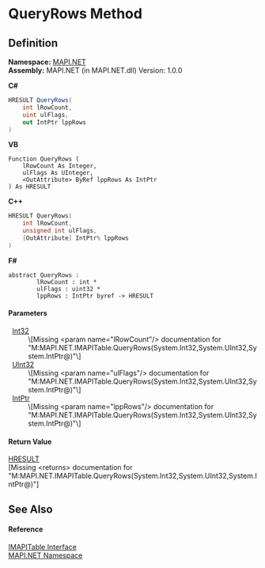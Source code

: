 # QueryRows Method




## Definition
**Namespace:** <a href="5bef4637-66f8-16d4-e5f4-4d0da57a1538.md">MAPI.NET</a>  
**Assembly:** MAPI.NET (in MAPI.NET.dll) Version: 1.0.0

**C#**
``` C#
HRESULT QueryRows(
	int lRowCount,
	uint ulFlags,
	out IntPtr lppRows
)
```
**VB**
``` VB
Function QueryRows ( 
	lRowCount As Integer,
	ulFlags As UInteger,
	<OutAttribute> ByRef lppRows As IntPtr
) As HRESULT
```
**C++**
``` C++
HRESULT QueryRows(
	int lRowCount, 
	unsigned int ulFlags, 
	[OutAttribute] IntPtr% lppRows
)
```
**F#**
``` F#
abstract QueryRows : 
        lRowCount : int * 
        ulFlags : uint32 * 
        lppRows : IntPtr byref -> HRESULT 
```



#### Parameters
<dl><dt>  <a href="https://learn.microsoft.com/dotnet/api/system.int32" target="_blank" rel="noopener noreferrer">Int32</a></dt><dd>\[Missing &lt;param name="lRowCount"/&gt; documentation for "M:MAPI.NET.IMAPITable.QueryRows(System.Int32,System.UInt32,System.IntPtr@)"\]</dd><dt>  <a href="https://learn.microsoft.com/dotnet/api/system.uint32" target="_blank" rel="noopener noreferrer">UInt32</a></dt><dd>\[Missing &lt;param name="ulFlags"/&gt; documentation for "M:MAPI.NET.IMAPITable.QueryRows(System.Int32,System.UInt32,System.IntPtr@)"\]</dd><dt>  <a href="https://learn.microsoft.com/dotnet/api/system.intptr" target="_blank" rel="noopener noreferrer">IntPtr</a></dt><dd>\[Missing &lt;param name="lppRows"/&gt; documentation for "M:MAPI.NET.IMAPITable.QueryRows(System.Int32,System.UInt32,System.IntPtr@)"\]</dd></dl>

#### Return Value
<a href="50596607-a328-ef10-6ea9-0448fbb7d197.md">HRESULT</a>  
\[Missing &lt;returns&gt; documentation for "M:MAPI.NET.IMAPITable.QueryRows(System.Int32,System.UInt32,System.IntPtr@)"\]

## See Also


#### Reference
<a href="06a9b727-f5d6-e992-c936-a2712197dcee.md">IMAPITable Interface</a>  
<a href="5bef4637-66f8-16d4-e5f4-4d0da57a1538.md">MAPI.NET Namespace</a>  
